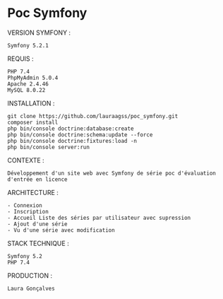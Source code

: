 # Poc Symfony

VERSION SYMFONY :

	Symfony 5.2.1

REQUIS :

	PHP 7.4
	PhpMyAdmin 5.0.4
	Apache 2.4.46
	MySQL 8.0.22

INSTALLATION : 

    git clone https://github.com/lauraagss/poc_symfony.git
    composer install
    php bin/console doctrine:database:create
    php bin/console doctrine:schema:update --force
    php bin/console doctrine:fixtures:load -n
    php bin/console server:run

CONTEXTE :

	Développement d'un site web avec Symfony de série poc d'évaluation d'entrée en licence

ARCHITECTURE :

	- Connexion
    - Inscription
	- Accueil Liste des séries par utilisateur avec supression
    - Ajout d'une série 
    - Vu d'une série avec modification

STACK TECHNIQUE :

    Symfony 5.2
    PHP 7.4
    
PRODUCTION :

    Laura Gonçalves

